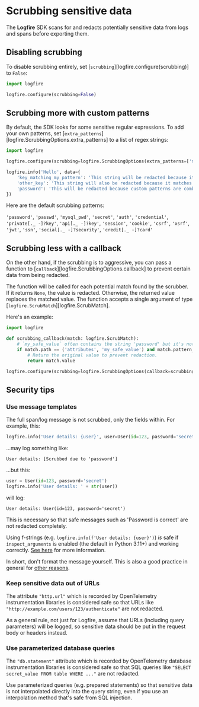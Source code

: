 # Scrubbing sensitive data

The **Logfire** SDK scans for and redacts potentially sensitive data from logs and spans before exporting them.

## Disabling scrubbing

To disable scrubbing entirely, set [`scrubbing`][logfire.configure(scrubbing)] to `False`:

```python
import logfire

logfire.configure(scrubbing=False)
```

## Scrubbing more with custom patterns

By default, the SDK looks for some sensitive regular expressions. To add your own patterns, set [`extra_patterns`][logfire.ScrubbingOptions.extra_patterns] to a list of regex strings:

```python
import logfire

logfire.configure(scrubbing=logfire.ScrubbingOptions(extra_patterns=['my_pattern']))

logfire.info('Hello', data={
    'key_matching_my_pattern': 'This string will be redacted because its key matches',
    'other_key': 'This string will also be redacted because it matches MY_PATTERN case-insensitively',
    'password': 'This will be redacted because custom patterns are combined with the default patterns',
})
```

Here are the default scrubbing patterns:

`'password'`, `'passwd'`, `'mysql_pwd'`, `'secret'`, `'auth'`, `'credential'`, `'private[._ -]?key'`, `'api[._ -]?key'`,
`'session'`, `'cookie'`, `'csrf'`, `'xsrf'`, `'jwt'`, `'ssn'`, `'social[._ -]?security'`, `'credit[._ -]?card'`

## Scrubbing less with a callback

On the other hand, if the scrubbing is to aggressive, you can pass a function to [`callback`][logfire.ScrubbingOptions.callback] to prevent certain data from being redacted.

The function will be called for each potential match found by the scrubber. If it returns `None`, the value is redacted. Otherwise, the returned value replaces the matched value. The function accepts a single argument of type [`logfire.ScrubMatch`][logfire.ScrubMatch].

Here's an example:

```python
import logfire

def scrubbing_callback(match: logfire.ScrubMatch):
    # `my_safe_value` often contains the string 'password' but it's not actually sensitive.
    if match.path == ('attributes', 'my_safe_value') and match.pattern_match.group(0) == 'password':
        # Return the original value to prevent redaction.
        return match.value

logfire.configure(scrubbing=logfire.ScrubbingOptions(callback=scrubbing_callback))
```

## Security tips

### Use message templates

The full span/log message is not scrubbed, only the fields within. For example, this:

```python
logfire.info('User details: {user}', user=User(id=123, password='secret'))
```

...may log something like:

```
User details: [Scrubbed due to 'password']
```

...but this:

```python
user = User(id=123, password='secret')
logfire.info('User details: ' + str(user))
```

will log:

```
User details: User(id=123, password='secret')
```

This is necessary so that safe messages such as 'Password is correct' are not redacted completely.

Using f-strings (e.g. `logfire.info(f'User details: {user}')`) *is* safe if `inspect_arguments` is enabled (the default in Python 3.11+) and working correctly.
[See here](../onboarding_checklist/add_manual_tracing.md#f-strings) for more information.

In short, don't format the message yourself. This is also a good practice in general for [other reasons](../onboarding_checklist/add_manual_tracing.md#messages-and-span-names).

### Keep sensitive data out of URLs

The attribute `"http.url"` which is recorded by OpenTelemetry instrumentation libraries is considered safe so that URLs like `"http://example.com/users/123/authenticate"` are not redacted.

As a general rule, not just for Logfire, assume that URLs (including query parameters) will be logged, so sensitive data should be put in the request body or headers instead.

### Use parameterized database queries

The `"db.statement"` attribute which is recorded by OpenTelemetry database instrumentation libraries is considered safe so that SQL queries like `"SELECT secret_value FROM table WHERE ..."` are not redacted.

Use parameterized queries (e.g. prepared statements) so that sensitive data is not interpolated directly into the query string, even if
you use an interpolation method that's safe from SQL injection.
